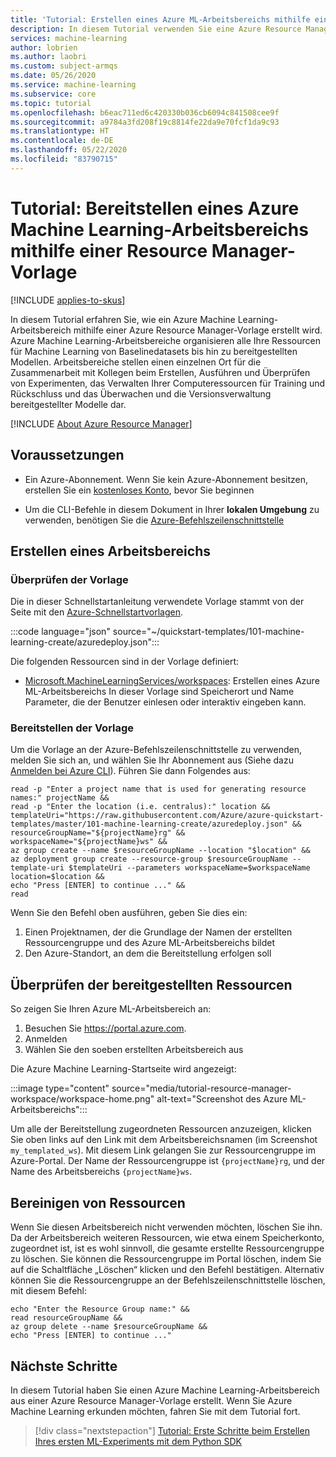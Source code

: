 ```yaml
---
title: 'Tutorial: Erstellen eines Azure ML-Arbeitsbereichs mithilfe einer Resource Manager-Vorlage'
description: In diesem Tutorial verwenden Sie eine Azure Resource Manager-Vorlage, um schnell einen Azure-Arbeitsbereich für Machine Learning bereitzustellen
services: machine-learning
author: lobrien
ms.author: laobri
ms.custom: subject-armqs
ms.date: 05/26/2020
ms.service: machine-learning
ms.subservice: core
ms.topic: tutorial
ms.openlocfilehash: b6eac711ed6c420330b036cb6094c841508cee9f
ms.sourcegitcommit: a9784a3fd208f19c8814fe22da9e70fcf1da9c93
ms.translationtype: HT
ms.contentlocale: de-DE
ms.lasthandoff: 05/22/2020
ms.locfileid: "83790715"
---
```

# <a name="tutorial-deploy-an-azure-machine-learning-workspace-using-a-resource-manager-template"></a>Tutorial: Bereitstellen eines Azure Machine Learning-Arbeitsbereichs mithilfe einer Resource Manager-Vorlage
[!INCLUDE [applies-to-skus](../../includes/aml-applies-to-basic-enterprise-sku.md)]

In diesem Tutorial erfahren Sie, wie ein Azure Machine Learning-Arbeitsbereich mithilfe einer Azure Resource Manager-Vorlage erstellt wird. Azure Machine Learning-Arbeitsbereiche organisieren alle Ihre Ressourcen für Machine Learning von Baselinedatasets bis hin zu bereitgestellten Modellen. Arbeitsbereiche stellen einen einzelnen Ort für die Zusammenarbeit mit Kollegen beim Erstellen, Ausführen und Überprüfen von Experimenten, das Verwalten Ihrer Computeressourcen für Training und Rückschluss und das Überwachen und die Versionsverwaltung bereitgestellter Modelle dar.

[!INCLUDE [About Azure Resource Manager](../../includes/resource-manager-quickstart-introduction.md)]

## <a name="prerequisites"></a>Voraussetzungen

* Ein Azure-Abonnement. Wenn Sie kein Azure-Abonnement besitzen, erstellen Sie ein [kostenloses Konto](https://aka.ms/AMLFree), bevor Sie beginnen

* Um die CLI-Befehle in diesem Dokument in Ihrer **lokalen Umgebung** zu verwenden, benötigen Sie die [Azure-Befehlszeilenschnittstelle](https://docs.microsoft.com/cli/azure/install-azure-cli?view=azure-cli-latest)

## <a name="create-a-workspace"></a>Erstellen eines Arbeitsbereichs

### <a name="review-the-template"></a>Überprüfen der Vorlage

Die in dieser Schnellstartanleitung verwendete Vorlage stammt von der Seite mit den [Azure-Schnellstartvorlagen](https://azure.microsoft.com/resources/templates/101-machine-learning-create/).

:::code language="json" source="~/quickstart-templates/101-machine-learning-create/azuredeploy.json":::

Die folgenden Ressourcen sind in der Vorlage definiert:

* [Microsoft.MachineLearningServices/workspaces](/azure/templates/microsoft.machinelearningservices/workspaces): Erstellen eines Azure ML-Arbeitsbereichs In dieser Vorlage sind Speicherort und Name Parameter, die der Benutzer einlesen oder interaktiv eingeben kann.

### <a name="deploy-the-template"></a>Bereitstellen der Vorlage 

Um die Vorlage an der Azure-Befehlszeilenschnittstelle zu verwenden, melden Sie sich an, und wählen Sie Ihr Abonnement aus (Siehe dazu [Anmelden bei Azure CLI](https://docs.microsoft.com/cli/azure/authenticate-azure-cli?view=azure-cli-latest)). Führen Sie dann Folgendes aus:

```azurecli-interactive
read -p "Enter a project name that is used for generating resource names:" projectName &&
read -p "Enter the location (i.e. centralus):" location &&
templateUri="https://raw.githubusercontent.com/Azure/azure-quickstart-templates/master/101-machine-learning-create/azuredeploy.json" &&
resourceGroupName="${projectName}rg" &&
workspaceName="${projectName}ws" &&
az group create --name $resourceGroupName --location "$location" &&
az deployment group create --resource-group $resourceGroupName --template-uri $templateUri --parameters workspaceName=$workspaceName location=$location && 
echo "Press [ENTER] to continue ..." &&
read
```

Wenn Sie den Befehl oben ausführen, geben Sie dies ein:

1. Einen Projektnamen, der die Grundlage der Namen der erstellten Ressourcengruppe und des Azure ML-Arbeitsbereichs bildet
1. Den Azure-Standort, an dem die Bereitstellung erfolgen soll

## <a name="review-deployed-resources"></a>Überprüfen der bereitgestellten Ressourcen

So zeigen Sie Ihren Azure ML-Arbeitsbereich an:

1. Besuchen Sie https://portal.azure.com. 
1. Anmelden 
1. Wählen Sie den soeben erstellten Arbeitsbereich aus

Die Azure Machine Learning-Startseite wird angezeigt: 

:::image type="content" source="media/tutorial-resource-manager-workspace/workspace-home.png" alt-text="Screenshot des Azure ML-Arbeitsbereichs":::

Um alle der Bereitstellung zugeordneten Ressourcen anzuzeigen, klicken Sie oben links auf den Link mit dem Arbeitsbereichsnamen (im Screenshot `my_templated_ws`). Mit diesem Link gelangen Sie zur Ressourcengruppe im Azure-Portal. Der Name der Ressourcengruppe ist `{projectName}rg`, und der Name des Arbeitsbereichs `{projectName}ws`.

## <a name="clean-up-resources"></a>Bereinigen von Ressourcen

Wenn Sie diesen Arbeitsbereich nicht verwenden möchten, löschen Sie ihn. Da der Arbeitsbereich weiteren Ressourcen, wie etwa einem Speicherkonto, zugeordnet ist, ist es wohl sinnvoll, die gesamte erstellte Ressourcengruppe zu löschen. Sie können die Ressourcengruppe im Portal löschen, indem Sie auf die Schaltfläche „Löschen“ klicken und den Befehl bestätigen. Alternativ können Sie die Ressourcengruppe an der Befehlszeilenschnittstelle löschen, mit diesem Befehl: 

```azurecli-interactive
echo "Enter the Resource Group name:" &&
read resourceGroupName &&
az group delete --name $resourceGroupName &&
echo "Press [ENTER] to continue ..."
```

## <a name="next-steps"></a>Nächste Schritte

In diesem Tutorial haben Sie einen Azure Machine Learning-Arbeitsbereich aus einer Azure Resource Manager-Vorlage erstellt. Wenn Sie Azure Machine Learning erkunden möchten, fahren Sie mit dem Tutorial fort. 

> [!div class="nextstepaction"]
> [Tutorial: Erste Schritte beim Erstellen Ihres ersten ML-Experiments mit dem Python SDK](tutorial-1st-experiment-sdk-setup.md)
